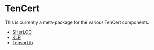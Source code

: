 # TenCert

This is currently a meta-package for the various TenCert components.

* [SHerLOC](https://github.com/leanprover/SHerLOC)
* [KLR](https://github.com/leanprover/KLR)
* [TensorLib](https://github.com/leanprover/TensorLib)
